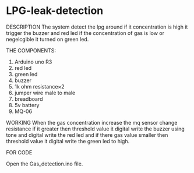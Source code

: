 # LPG-leak-detection

DESCRIPTION 
The system detect the lpg around if it concentration is high it trigger the buzzer and red led
if the concentration of gas is low or negelcgible it turned on green led.

THE COMPONENTS:
1. Arduino uno R3
2. red led
3. green led
4. buzzer
5. 1k ohm resistance×2
6. jumper wire male to male
7. breadboard
8. 5v battery
9. MQ-06

WORKING 
When the gas concentration increase the mq sensor change resistance 
if it greater then threshold value it digital write the buzzer using tone
and digital write the red led and if there gas value smaller then threshold value
it digital write the green led to high.

FOR CODE

Open the Gas_detection.ino file.
